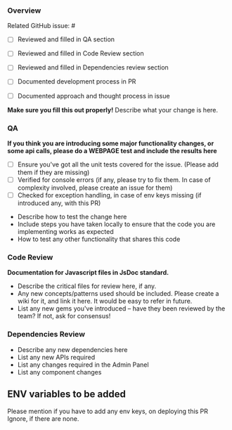 ### Overview

Related GitHub issue: #<tbc>

- [ ] Reviewed and filled in QA section
- [ ] Reviewed and filled in Code Review section
- [ ] Reviewed and filled in Dependencies review section
- [ ] Documented development process in PR
- [ ] Documented approach and thought process in issue


**Make sure you fill this out properly!** Describe what your change is here.

### QA

**If you think you are introducing some major functionality changes, or some api calls, please do a WEBPAGE test and include the results here**

- [ ] Ensure you've got all the unit tests covered for the issue. (Please add them if they are missing)
- [ ] Verified for console errors (if any, please try to fix them. In case of complexity involved, please create an issue for them)
- [ ] Checked for exception handling, in case of env keys missing (if introduced any, with this PR)

* Describe how to test the change here
* Include steps you have taken locally to ensure that the code you are implementing works as expected
* How to test any other functionality that shares this code

### Code Review

**Documentation for Javascript files in JsDoc standard.**

* Describe the critical files for review here, if any.
* Any new concepts/patterns used should be included. Please create a wiki for it, and link it here. It would be easy to refer in future.
* List any new gems you've introduced – have they been reviewed by the team? If not, ask for consensus!

### Dependencies Review

* Describe any new dependencies here
* List any new APIs required
* List any changes required in the Admin Panel
* List any component changes


## ENV variables to be added

Please mention if you have to add any env keys, on deploying this PR
Ignore, if there are none.
